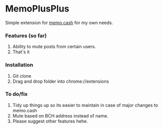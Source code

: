 # MemoPlusPlus
Simple extension for [memo.cash](https://memo.cash/profile/1HezZbHLhd6fcKs1ytUxDjSF3mcUdHiUeL) for my own needs.

### Features (so far)
1. Ability to mute posts from certain users.
2. That's it

### Installation
1. Git clone
2. Drag and drop folder into chrome://extensions

### To do/fix
1. Tidy up things up so its easier to maintain in case of major changes to memo.cash
2. Mute based on BCH address instead of name. 
3. Please suggest other features hehe.
